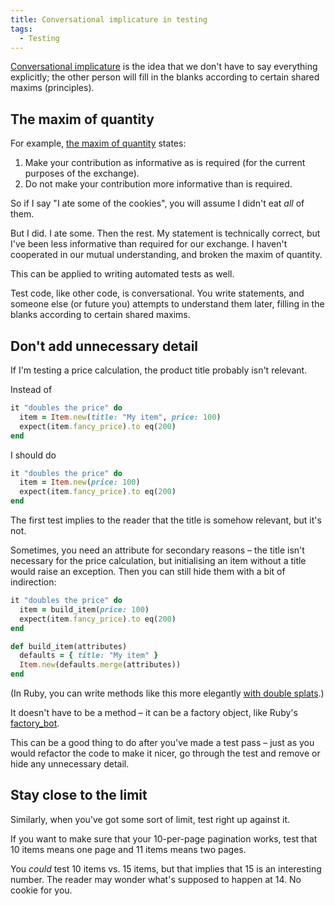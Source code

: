 ```yaml
---
title: Conversational implicature in testing
tags:
  - Testing
---
```


[Conversational implicature](https://en.wikipedia.org/wiki/Implicature) is the idea that we don't have to say everything explicitly; the other person will fill in the blanks according to certain shared maxims (principles).

## The maxim of quantity

For example, [the maxim of quantity](https://en.wikipedia.org/wiki/Cooperative_principle#Maxim_of_quantity) states:

1. Make your contribution as informative as is required (for the current purposes of the exchange).
2. Do not make your contribution more informative than is required.

So if I say "I ate some of the cookies", you will assume I didn't eat *all* of them.

But I did. I ate some. Then the rest. My statement is technically correct, but I've been less informative than required for our exchange. I haven't cooperated in our mutual understanding, and broken the maxim of quantity.

This can be applied to writing automated tests as well.

Test code, like other code, is conversational. You write statements, and someone else (or future you) attempts to understand them later, filling in the blanks according to certain shared maxims.


## Don't add unnecessary detail

If I'm testing a price calculation, the product title probably isn't relevant.

Instead of

``` ruby
it "doubles the price" do
  item = Item.new(title: "My item", price: 100)
  expect(item.fancy_price).to eq(200)
end
```

I should do

``` ruby
it "doubles the price" do
  item = Item.new(price: 100)
  expect(item.fancy_price).to eq(200)
end
```

The first test implies to the reader that the title is somehow relevant, but it's not.

Sometimes, you need an attribute for secondary reasons – the title isn't necessary for the price calculation, but initialising an item without a title would raise an exception. Then you can still hide them with a bit of indirection:

``` ruby
it "doubles the price" do
  item = build_item(price: 100)
  expect(item.fancy_price).to eq(200)
end

def build_item(attributes)
  defaults = { title: "My item" }
  Item.new(defaults.merge(attributes))
end
```

(In Ruby, you can write methods like this more elegantly [with double splats](/2017/02/double-splat-to-merge-hashes/).)

It doesn't have to be a method – it can be a factory object, like Ruby's [factory_bot](https://github.com/thoughtbot/factory_bot).

This can be a good thing to do after you've made a test pass – just as you would refactor the code to make it nicer, go through the test and remove or hide any unnecessary detail.


## Stay close to the limit

Similarly, when you've got some sort of limit, test right up against it.

If you want to make sure that your 10-per-page pagination works, test that 10 items means one page and 11 items means two pages.

You *could* test 10 items vs. 15 items, but that implies that 15 is an interesting number. The reader may wonder what's supposed to happen at 14. No cookie for you.
